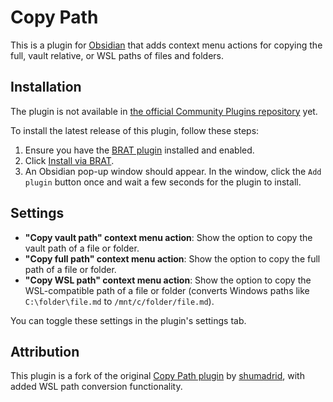 # Copy Path

This is a plugin for [Obsidian](https://obsidian.md/) that adds context menu actions for copying the full, vault relative, or WSL paths of files and folders.

## Installation

The plugin is not available in [the official Community Plugins repository](https://obsidian.md/plugins) yet.

To install the latest release of this plugin, follow these steps:

1. Ensure you have the [BRAT plugin](https://obsidian.md/plugins?id=obsidian42-brat) installed and enabled.
2. Click [Install via BRAT](https://intradeus.github.io/http-protocol-redirector?r=obsidian://brat?plugin=https://github.com/Comatose5/obsidian-copy-wsl-path).
3. An Obsidian pop-up window should appear. In the window, click the `Add plugin` button once and wait a few seconds for the plugin to install.

## Settings

- **"Copy vault path" context menu action**: Show the option to copy the vault path of a file or folder.
- **"Copy full path" context menu action**: Show the option to copy the full path of a file or folder.
- **"Copy WSL path" context menu action**: Show the option to copy the WSL-compatible path of a file or folder (converts Windows paths like `C:\folder\file.md` to `/mnt/c/folder/file.md`).

You can toggle these settings in the plugin's settings tab.

## Attribution

This plugin is a fork of the original [Copy Path plugin](https://github.com/shumadrid/obsidian-copy-path) by [shumadrid](https://github.com/shumadrid), with added WSL path conversion functionality.
